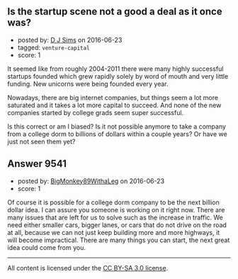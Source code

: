 ## Is the startup scene not a good a deal as it once was?

- posted by: [D J Sims](https://stackexchange.com/users/7242000/d-j-sims) on 2016-06-23
- tagged: `venture-capital`
- score: 1

<p>It seemed like from roughly 2004-2011 there were many highly successful startups founded which grew rapidly solely by word of mouth and very little funding. New unicorns were being founded every year.</p>

<p>Nowadays, there are big internet companies, but things seem a lot more saturated and it takes a lot more capital to succeed. And none of the new companies started by college grads seem super successful.</p>

<p>Is this correct or am I biased? Is it not possible anymore to take a company from a college dorm to billions of dollars within a couple years? Or have we just not seen them yet?</p>



## Answer 9541

- posted by: [BigMonkey89WithaLeg](https://stackexchange.com/users/8615858/bigmonkey89withaleg) on 2016-06-23
- score: 1

<p>Of course it is possible for a college dorm company to be the next billion dollar idea. I can assure you someone is working on it right now. There are many issues that are left for us to solve such as the increase in traffic. We need either smaller cars, bigger lanes, or cars that do not drive on the road at all, because we can not just keep building more and more highways, it will become impractical. There are many things you can start, the next great idea could come from you.</p>




---

All content is licensed under the [CC BY-SA 3.0 license](https://creativecommons.org/licenses/by-sa/3.0/).
